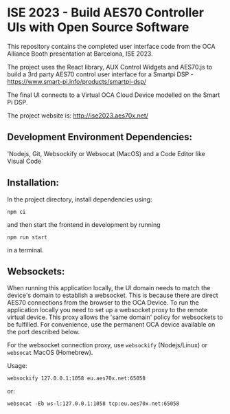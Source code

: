 # ISE 2023 - Build AES70 Controller UIs with Open Source Software

This repository contains the completed user interface code from the OCA Alliance Booth presentation at Barcelona, ISE 2023.

The project uses the React library, AUX Control Widgets and AES70.js to build a 3rd party AES70 control user interface for a Smartpi DSP - https://www.smart-pi.info/products/smartpi-dsp/

The final UI connects to a Virtual OCA Cloud Device modelled on the Smart Pi DSP.

The project website is: http://ise2023.aes70x.net/

## Development Environment Dependencies:

'Nodejs, Git, Websockify or Websocat (MacOS) and a Code Editor like Visual Code`

## Installation:

In the project directory, install dependencies using:

    npm ci

and then start the frontend in development by running

    npm run start
    
in a terminal.

## Websockets:

When running this application locally, the UI domain needs to match the device's domain to establish a websocket. This is because there are direct AES70 connections from the browser to the OCA Device. To run the application locally you need to set up a websocket proxy to the remote virtual device. This proxy allows the 'same domain' policy for websockets to be fulfilled. For convenience, use the permanent OCA device available on the port described below.

For the websocket connection proxy, use `websockify` (Nodejs/Linux) or `websocat` MacOS (Homebrew).

Usage: 

    websockify 127.0.0.1:1058 eu.aes70x.net:65058

or:

    websocat -Eb ws-l:127.0.0.1:1058 tcp:eu.aes70x.net:65058

